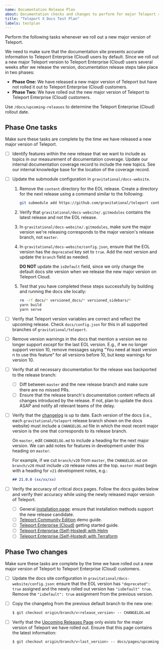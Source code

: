 ```yaml
---
name: Documentation Release Plan
about: Documentation checks and changes to perform for major Teleport releases
title: "Teleport X Docs Test Plan"
labels: testplan
---
```


Perform the following tasks whenever we roll out a new major version of
Teleport. 

We need to make sure that the documentation site presents accurate information
to Teleport Enterprise (Cloud) users by default. Since we roll out a new major
Teleport version to Teleport Enterprise (Cloud) users several weeks after we
release the version, documentation release steps take place in two
phases:

- **Phase One:** We have released a new major version of Teleport but have not
  rolled it out to Teleport Enterprise (Cloud) customers.
- **Phase Two:** We have rolled out the new major version of Teleport to
  Teleport Enterprise (Cloud) customers.

Use `/docs/upcoming-releases` to determine the Teleport Enterprise (Cloud)
rollout date.

## Phase One tasks

Make sure these tasks are complete by the time we have released a new major
version of Teleport.

- [ ] Identify features within the new release that we want to include as topics
  in our measurement of documentation coverage. Update our internal
  documentation coverage record to include the new topics. See our internal
  knowledge base for the location of the coverage record.

- [ ] Update the submodule configuration in `gravitational/docs-website`.

  1. Remove the `content` directory for the EOL release. Create a directory for
     the next release using a command similar to the following:
  
     ```bash
     git submodule add https://github.com/gravitational/teleport content/<VERSION>.x
     ```

  1. Verify that `gravitational/docs-website/.gitmodules` contains the latest
     release and not the EOL release.

  1. In `gravitational/docs-website/.gitmodules`, make sure the major version
     we're releasing corresponds to the major version's release branch, not
     `master`.

  1. In `gravitational/docs-website/config.json`, ensure that the EOL version
     has the `deprecated` key set to `true`. Add the next version and update the
     `branch` field as needed. 

     **DO NOT** update the `isDefault` field, since we only change the default
     docs site version when we release the new major version on Teleport Cloud.

  1. Test that you have completed these steps successfully by building and
     running the docs site locally:

     ```bash
     rm -rf docs/* versioned_docs/* versioned_sidebars/*
     yarn build
     yarn serve
     ```

- [ ] Verify that Teleport version variables are correct and reflect the upcoming
  release. Check `docs/config.json` for this in all supported branches of
  `gravitational/teleport`.

- [ ] Remove version warnings in the docs that mention a version we no longer
  support _except_ for the last EOL version. E.g., if we no longer support
  version 10, remove messages saying "You need at least version n to use this
  feature" for all versions before 10, but keep warnings for version 10.

- [ ] Verify that all necessary documentation for the release was backported to
  the release branch:
  - [ ] Diff between `master` and the new release branch and make sure there are
    no missed PRs.
  - [ ] Ensure that the release branch's documentation content reflects all
    changes introduced by the release. If not, plan to update the docs ASAP and
    notify all relevant teams of the delay.

- [ ] Verify that the [changelog](../../CHANGELOG.md) is up to date. Each
  version of the docs (i.e., each `gravitational/teleport` release branch shown
  on the docs website) must include a `CHANGELOG.md` file in which the most
  recent major version is the one that corresponds to its release branch. 

  On `master`, edit `CHANGELOG.md` to include a heading for the next major
  version. We can add notes for features in development under this heading on
  `master`.

  For example, if we cut `branch/v20` from `master`, the `CHANGELOG.md` on
  `branch/v20` must include `v20` release notes at the top. `master` must begin
  with a heading for `v21` development notes, e.g.:

  ```markdown
  ## 21.0.0 (xx/xx/xx)
  ```

- [ ] Verify the accuracy of critical docs pages. Follow the docs guides below
  and verify their accuracy while using the newly released major version of
  Teleport.

  - [ ] General [installation page](../../docs/pages/installation/installation.mdx): ensure
    that installation methods support the new release candidate.
  - [ ] [Teleport Community
    Edition](../../docs/pages/get-started/deploy-community.mdx) demo
    guide.
  - [ ] [Teleport Enterprise (Cloud)](../../docs/pages/get-started.mdx) getting
    started guide.
  - [ ] [Teleport Enterprise (Self-Hosted) with
    Helm](../../docs/pages/admin-guides/deploy-a-cluster/helm-deployments/kubernetes-cluster.mdx)
  - [ ] [Teleport Enterprise (Self-Hosted) with
    Terraform](../../docs/pages/admin-guides/deploy-a-cluster/deployments/aws-ha-autoscale-cluster-terraform.mdx)

## Phase Two changes

Make sure these tasks are complete by the time we have rolled out a new major
version of Teleport to Teleport Enterprise (Cloud) customers.

- [ ] Update the docs site configuration in
  `gravitational/docs-website/config.json`: ensure that the EOL version has
  `"deprecated": true` assigned and the newly rolled out version has
  `"isDefault" true`. Remove the `"isDefault": true` assignment from the
  previous version.

- [ ] Copy the changelog from the previous default branch to the new one:

  ```bash
  $ git checkout origin/branch/v<release_version> -- CHANGELOG.md
  ```

- [ ] Verify that the [Upcoming Releases
  Page](../../docs/pages/upcoming-releases.mdx) only exists for the major
  version of Teleport we have rolled out. Ensure that this page contains the
  latest information:

  ```bash
  $ git checkout origin/branch/v<last_version> -- docs/pages/upcoming-releases.mdx
  ```
